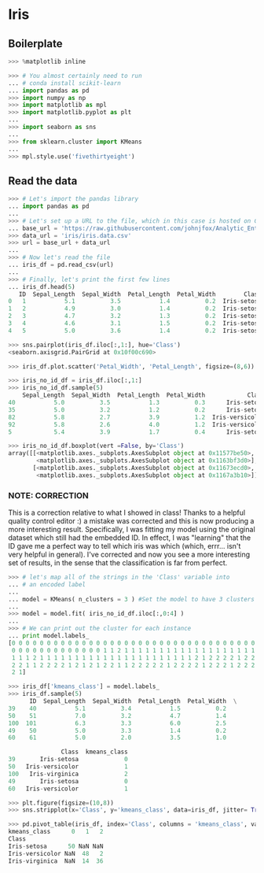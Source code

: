 # Iris

## Boilerplate

```python
>>> %matplotlib inline
```

```python
>>> # You almost certainly need to run
... # conda install scikit-learn
... import pandas as pd
>>> import numpy as np
>>> import matplotlib as mpl
>>> import matplotlib.pyplot as plt
...
>>> import seaborn as sns
...
>>> from sklearn.cluster import KMeans
...
>>> mpl.style.use('fivethirtyeight')
```

## Read the data

```python
>>> # Let's import the pandas library
... import pandas as pd
...
>>> # Let's set up a URL to the file, which in this case is hosted on Github
... base_url = 'https://raw.githubusercontent.com/johnjfox/Analytic_Enterprise/master/data/'
>>> data_url = 'iris/iris.data.csv'
>>> url = base_url + data_url
...
>>> # Now let's read the file
... iris_df = pd.read_csv(url)
...
>>> # Finally, let's print the first few lines
... iris_df.head(5)
   ID  Sepal_Length  Sepal_Width  Petal_Length  Petal_Width        Class
0   1           5.1          3.5           1.4          0.2  Iris-setosa
1   2           4.9          3.0           1.4          0.2  Iris-setosa
2   3           4.7          3.2           1.3          0.2  Iris-setosa
3   4           4.6          3.1           1.5          0.2  Iris-setosa
4   5           5.0          3.6           1.4          0.2  Iris-setosa
```

```python
>>> sns.pairplot(iris_df.iloc[:,1:], hue='Class')
<seaborn.axisgrid.PairGrid at 0x10f00c690>
```

```python
>>> iris_df.plot.scatter('Petal_Width', 'Petal_Length', figsize=(8,6))
```

```python
>>> iris_no_id_df = iris_df.iloc[:,1:]
>>> iris_no_id_df.sample(5)
    Sepal_Length  Sepal_Width  Petal_Length  Petal_Width            Class
40           5.0          3.5           1.3          0.3      Iris-setosa
35           5.0          3.2           1.2          0.2      Iris-setosa
82           5.8          2.7           3.9          1.2  Iris-versicolor
92           5.8          2.6           4.0          1.2  Iris-versicolor
5            5.4          3.9           1.7          0.4      Iris-setosa
```

```python
>>> iris_no_id_df.boxplot(vert =False, by='Class')
array([[<matplotlib.axes._subplots.AxesSubplot object at 0x11577be50>,
        <matplotlib.axes._subplots.AxesSubplot object at 0x1163bf3d0>],
       [<matplotlib.axes._subplots.AxesSubplot object at 0x11673ecd0>,
        <matplotlib.axes._subplots.AxesSubplot object at 0x1167a3b10>]], dtype=object)
```

### NOTE: CORRECTION

This is a correction relative to what I showed in class! Thanks to a helpful quality control editor :) a mistake was corrected and this is now producing a more interesting result. Specifically, I was fitting my model using the original dataset which still had the embedded ID. In effect, I was "learning" that the ID gave me a perfect way to tell which iris was which (which, errr... isn't very helpful in general). I've corrected and now you see a more interesting set of results, in the sense that the classification is far from perfect.

```python
>>> # let's map all of the strings in the 'Class' variable into
... # an encoded label
...
... model = KMeans( n_clusters = 3 ) #Set the model to have 3 clusters
...
>>> model = model.fit( iris_no_id_df.iloc[:,0:4] )
...
>>> # We can print out the cluster for each instance
... print model.labels_
[0 0 0 0 0 0 0 0 0 0 0 0 0 0 0 0 0 0 0 0 0 0 0 0 0 0 0 0 0 0 0 0 0 0 0 0 0
 0 0 0 0 0 0 0 0 0 0 0 0 0 1 1 2 1 1 1 1 1 1 1 1 1 1 1 1 1 1 1 1 1 1 1 1 1
 1 1 1 2 1 1 1 1 1 1 1 1 1 1 1 1 1 1 1 1 1 1 1 1 1 1 2 1 2 2 2 2 1 2 2 2 2
 2 2 1 1 2 2 2 2 1 2 1 2 1 2 2 1 1 2 2 2 2 2 1 2 2 2 2 1 2 2 2 1 2 2 2 1 2
 2 1]
```

```python
>>> iris_df['kmeans_class'] = model.labels_
>>> iris_df.sample(5)
      ID  Sepal_Length  Sepal_Width  Petal_Length  Petal_Width  \
39    40           5.1          3.4           1.5          0.2   
50    51           7.0          3.2           4.7          1.4   
100  101           6.3          3.3           6.0          2.5   
49    50           5.0          3.3           1.4          0.2   
60    61           5.0          2.0           3.5          1.0   

               Class  kmeans_class  
39       Iris-setosa             0  
50   Iris-versicolor             1  
100   Iris-virginica             2  
49       Iris-setosa             0  
60   Iris-versicolor             1
```

```python
>>> plt.figure(figsize=(10,8))
>>> sns.stripplot(x='Class', y='kmeans_class', data=iris_df, jitter= True)
```

```python
>>> pd.pivot_table(iris_df, index='Class', columns = 'kmeans_class', values ='ID', aggfunc = 'count')
kmeans_class      0   1   2
Class                      
Iris-setosa      50 NaN NaN
Iris-versicolor NaN  48   2
Iris-virginica  NaN  14  36
```
